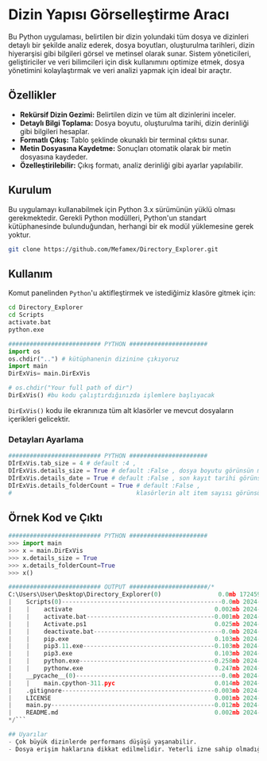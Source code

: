 # Dizin Yapısı Görselleştirme Aracı

Bu Python uygulaması, belirtilen bir dizin yolundaki tüm dosya ve dizinleri detaylı bir şekilde analiz ederek, dosya boyutları, oluşturulma tarihleri, dizin hiyerarşisi gibi bilgileri görsel ve metinsel olarak sunar. Sistem yöneticileri, geliştiriciler ve veri bilimcileri için disk kullanımını optimize etmek, dosya yönetimini kolaylaştırmak ve veri analizi yapmak için ideal bir araçtır.

## Özellikler

- **Rekürsif Dizin Gezimi:** Belirtilen dizin ve tüm alt dizinlerini inceler.
- **Detaylı Bilgi Toplama:** Dosya boyutu, oluşturulma tarihi, dizin derinliği gibi bilgileri hesaplar.
- **Formatlı Çıkış:** Tablo şeklinde okunaklı bir terminal çıktısı sunar.
- **Metin Dosyasına Kaydetme:** Sonuçları otomatik olarak bir metin dosyasına kaydeder.
- **Özelleştirilebilir:** Çıkış formatı, analiz derinliği gibi ayarlar yapılabilir.

## Kurulum

Bu uygulamayı kullanabilmek için Python 3.x sürümünün yüklü olması gerekmektedir. Gerekli Python modülleri, Python'un standart kütüphanesinde bulunduğundan, herhangi bir ek modül yüklemesine gerek yoktur.
```bash 
git clone https://github.com/Mefamex/Directory_Explorer.git
```


## Kullanım

Komut panelinden `Python`'u aktifleştirmek ve istediğimiz klasöre gitmek için:   

```bash
cd Directory_Explorer
cd Scripts
activate.bat
python.exe
```
```python
########################## PYTHON ######################
import os
os.chdir("..") # kütüphanenin dizinine çıkıyoruz
import main
DirExVis= main.DirExVis

# os.chdir("Your full path of dir")
DirExVis() #bu kodu çalıştırdığınızda işlemlere başlıyacak
```
`DirExVis()` kodu ile ekranınıza tüm alt klasörler ve mevcut dosyaların içerikleri gelicektir.
### Detayları Ayarlama
```python
########################## PYTHON ######################
DİrExVis.tab_size = 4 # default :4 ,
DİrExVis.details_size = True # default :False , dosya boyutu görünsün mü? 
DİrExVis.details_date = True # default :False , son kayıt tarihi görünsün mü? 
DİrExVis.details_folderCount = True # default :False ,
#                                   klasörlerin alt item sayısı görünsün mü? 

```
## Örnek Kod ve Çıktı
```Python
########################## PYTHON ######################
>>> import main
>>> x = main.DirExVis
>>> x.details_size = True
>>> x.details_folderCount=True
>>> x()

########################## OUTPUT ######################/*
C:\Users\User\Desktop\Directory_Explorer(0)                0.0mb 1724596396.0260692
|    Scripts(0)---------------------------------------------0.0mb 2024-08-25 17:24:19
|    |    activate                                        0.002mb 2024-08-25 17:24:19
|    |    activate.bat------------------------------------0.001mb 2024-08-25 17:24:19
|    |    Activate.ps1                                    0.025mb 2024-08-25 17:24:19
|    |    deactivate.bat------------------------------------0.0mb 2024-08-25 17:24:19
|    |    pip.exe                                         0.103mb 2024-08-25 17:24:19
|    |    pip3.11.exe-------------------------------------0.103mb 2024-08-25 17:24:19
|    |    pip3.exe                                        0.103mb 2024-08-25 17:24:19
|    |    python.exe--------------------------------------0.258mb 2024-08-25 17:24:19
|    |    pythonw.exe                                     0.247mb 2024-08-25 17:24:19
|    __pycache__(0)-----------------------------------------0.0mb 2024-08-25 17:33:16
|    |    main.cpython-311.pyc                            0.014mb 2024-08-25 17:33:16
|    .gitignore-------------------------------------------0.003mb 2024-08-25 17:24:19
|    LICENSE                                              0.001mb 2024-08-25 17:24:19
|    main.py----------------------------------------------0.012mb 2024-08-25 17:24:19
|    README.md                                            0.002mb 2024-08-25 17:26:20
*/```

## Uyarılar
- Çok büyük dizinlerde performans düşüşü yaşanabilir.
- Dosya erişim haklarına dikkat edilmelidir. Yeterli izne sahip olmadığınız dosya veya dizinler üzerinde çalışırken sorunlar yaşayabilirsiniz.
